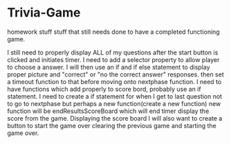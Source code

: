 # Trivia-Game
homework stuff
stuff that still needs done to have a completed functioning game. 

I still need to properly display ALL of my questions after the start button is clicked and initiates timer.
I need to add a selector property to allow player to choose a answer.
I will then use an if and if else statement to display proper picture and "correct" or "no the correct answer" responses.
  then set a timeout function to that before moving onto nextphase function.
I need to have functions which add properly to score bord, probably use an if statement.
I need to create a if statement for when I get to last question not to go to nextphase but perhaps a new function(create a new function)
new function will be endResultsScoreBoard which will end timer display the score from the game.
Displaying the score board I will also want to create a button to start the game over clearing the previous game and starting the game over.
